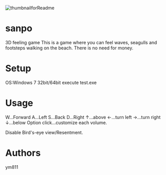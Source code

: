![thumbnailforReadme](https://user-images.githubusercontent.com/43638587/64975668-85306900-d8ea-11e9-8e47-785673f401f4.png)

# sanpo
3D feeling game
This is a game where you can feel waves, seagulls and footsteps walking on the beach.
There is no need for money.

# Setup
OS:Windows 7 32bit/64bit
execute test.exe

# Usage
W…Forward
A…Left
S…Back
D…Right
↑…above
←…turn left
→…turn right
↓…below
Option click…customize each volume.

Disable Bird's-eye view/Resentment.

# Authors
ym811
